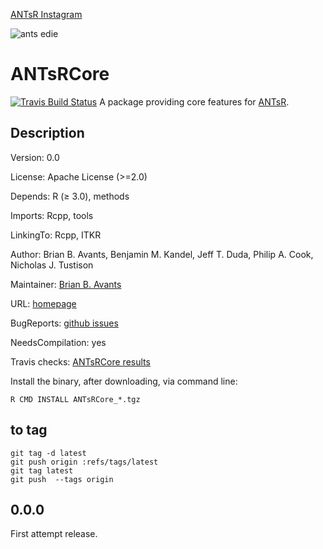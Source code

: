 [ANTsR Instagram](https://www.instagram.com/antsrx/)

![ants edie](http://i.imgur.com/DcV1NVT.png)

# ANTsRCore

[![Travis Build Status](https://travis-ci.org/stnava/ANTsRCore.png?branch=master)](https://travis-ci.org/stnava/ANTsRCore)
A package providing core features for [ANTsR](http://stnava.github.io/ANTsR/).

## Description

Version: 0.0

License: 	Apache License (>=2.0)

Depends:	R (≥ 3.0), methods

Imports:	Rcpp, tools

LinkingTo:	Rcpp, ITKR

Author:	Brian B. Avants, Benjamin M. Kandel, Jeff T. Duda, Philip A. Cook, Nicholas J. Tustison

Maintainer:	[Brian B. Avants](http://stnava.github.io/)

URL:	[homepage](https://github.com/stnava/ANTsRCore)

BugReports: [github issues](http://github.com/stnava/ANTsRCore/issues)

NeedsCompilation:	yes

Travis checks:	[ANTsRCore results](https://travis-ci.org/stnava/ANTsRCore)


Install the binary, after downloading, via command line:

```
R CMD INSTALL ANTsRCore_*.tgz
```

## to tag

```
git tag -d latest
git push origin :refs/tags/latest
git tag latest
git push  --tags origin
```

## 0.0.0

First attempt release.
